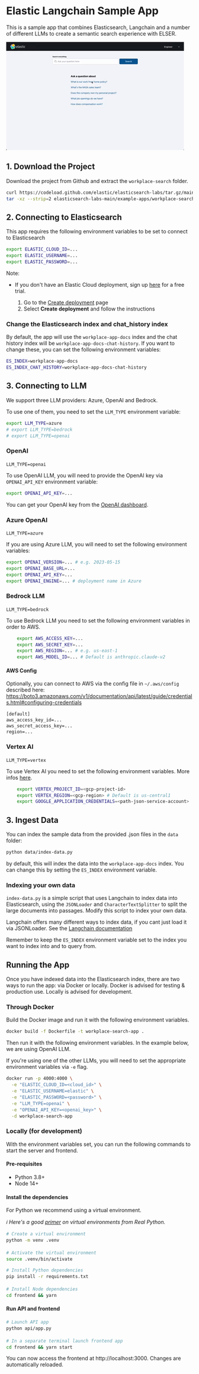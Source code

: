 # Elastic Langchain Sample App

This is a sample app that combines Elasticsearch, Langchain and a number of different LLMs to create a semantic search experience with ELSER.

![Screenshot of the sample app](./app-demo.gif)

## 1. Download the Project

Download the project from Github and extract the `workplace-search` folder.

```bash
curl https://codeload.github.com/elastic/elasticsearch-labs/tar.gz/main | \
tar -xz --strip=2 elasticsearch-labs-main/example-apps/workplace-search
```

## 2. Connecting to Elasticsearch

This app requires the following environment variables to be set to connect to Elasticsearch

```sh
export ELASTIC_CLOUD_ID=...
export ELASTIC_USERNAME=...
export ELASTIC_PASSWORD=...
```

Note:

- If you don't have an Elastic Cloud deployment, sign up [here](https://cloud.elastic.co/registration?utm_source=github&utm_content=elasticsearch-labs-samples) for a free trial.

  1. Go to the [Create deployment](https://cloud.elastic.co/deployments/create) page
  2. Select **Create deployment** and follow the instructions

### Change the Elasticsearch index and chat_history index

By default, the app will use the `workplace-app-docs` index and the chat history index will be `workplace-app-docs-chat-history`. If you want to change these, you can set the following environment variables:

```sh
ES_INDEX=workplace-app-docs
ES_INDEX_CHAT_HISTORY=workplace-app-docs-chat-history
```

## 3. Connecting to LLM

We support three LLM providers: Azure, OpenAI and Bedrock.

To use one of them, you need to set the `LLM_TYPE` environment variable:

```sh
export LLM_TYPE=azure
# export LLM_TYPE=bedrock
# export LLM_TYPE=openai
```

### OpenAI

`LLM_TYPE=openai`

To use OpenAI LLM, you will need to provide the OpenAI key via `OPENAI_API_KEY` environment variable:

```sh
export OPENAI_API_KEY=...
```

You can get your OpenAI key from the [OpenAI dashboard](https://platform.openai.com/account/api-keys).

### Azure OpenAI

`LLM_TYPE=azure`

If you are using Azure LLM, you will need to set the following environment variables:

```sh
export OPENAI_VERSION=... # e.g. 2023-05-15
export OPENAI_BASE_URL=...
export OPENAI_API_KEY=...
export OPENAI_ENGINE=... # deployment name in Azure
```

### Bedrock LLM

`LLM_TYPE=bedrock`

To use Bedrock LLM you need to set the following environment variables in order to AWS.

```sh
    export AWS_ACCESS_KEY=...
    export AWS_SECRET_KEY=...
    export AWS_REGION=... # e.g. us-east-1
    export AWS_MODEL_ID=... # Default is anthropic.claude-v2
```

#### AWS Config

Optionally, you can connect to AWS via the config file in `~/.aws/config` described here:
https://boto3.amazonaws.com/v1/documentation/api/latest/guide/credentials.html#configuring-credentials

```
[default]
aws_access_key_id=...
aws_secret_access_key=...
region=...
```

### Vertex AI

`LLM_TYPE=vertex`

To use Vertex AI you need to set the following environment variables. More infos [here](https://python.langchain.com/docs/integrations/llms/google_vertex_ai_palm).

```sh
    export VERTEX_PROJECT_ID=<gcp-project-id>
    export VERTEX_REGION=<gcp-region> # Default is us-central1
    export GOOGLE_APPLICATION_CREDENTIALS=<path-json-service-account>
```

## 3. Ingest Data

You can index the sample data from the provided .json files in the `data` folder:

```sh
python data/index-data.py
```

by default, this will index the data into the `workplace-app-docs` index. You can change this by setting the `ES_INDEX` environment variable.

### Indexing your own data

`index-data.py` is a simple script that uses Langchain to index data into Elasticsearch, using the `JSONLoader` and `CharacterTextSplitter` to split the large documents into passages. Modify this script to index your own data.

Langchain offers many different ways to index data, if you cant just load it via JSONLoader. See the [Langchain documentation](https://python.langchain.com/docs/modules/data_connection/document_loaders)

Remember to keep the `ES_INDEX` environment variable set to the index you want to index into and to query from.

## Running the App

Once you have indexed data into the Elasticsearch index, there are two ways to run the app: via Docker or locally. Docker is advised for testing & production use. Locally is advised for development.

### Through Docker

Build the Docker image and run it with the following environment variables.

```sh
docker build -f Dockerfile -t workplace-search-app .
```

Then run it with the following environment variables. In the example below, we are using OpenAI LLM.

If you're using one of the other LLMs, you will need to set the appropriate environment variables via `-e` flag.

```sh
docker run -p 4000:4000 \
  -e "ELASTIC_CLOUD_ID=<cloud_id>" \
  -e "ELASTIC_USERNAME=elastic" \
  -e "ELASTIC_PASSWORD=<password>" \
  -e "LLM_TYPE=openai" \
  -e "OPENAI_API_KEY=<openai_key>" \
  -d workplace-search-app
```

### Locally (for development)

With the environment variables set, you can run the following commands to start the server and frontend.

#### Pre-requisites

- Python 3.8+
- Node 14+

#### Install the dependencies

For Python we recommend using a virtual environment.

_ℹ️ Here's a good [primer](https://realpython.com/python-virtual-environments-a-primer) on virtual environments from Real Python._

```sh
# Create a virtual environment
python -m venv .venv

# Activate the virtual environment
source .venv/bin/activate
```

```sh
# Install Python dependencies
pip install -r requirements.txt

# Install Node dependencies
cd frontend && yarn
```

#### Run API and frontend

```sh
# Launch API app
python api/app.py

# In a separate terminal launch frontend app
cd frontend && yarn start
```

You can now access the frontend at http://localhost:3000. Changes are automatically reloaded.
